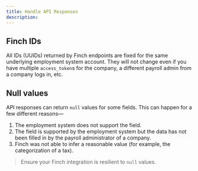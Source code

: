 ```yaml
---
title: Handle API Responses
description:
---
```


## Finch IDs

All IDs (UUIDs) returned by Finch endpoints are fixed for the same underlying employment system account. They will not change even if you have multiple `access_token`s for the company, a different payroll admin from a company logs in, etc.

## Null values

API responses can return `null` values for some fields. This can happen for a few different reasons—

1. The employment system does not support the field.
2. The field is supported by the employment system but the data has not been filled in by the payroll administrator of a company.
3. Finch was not able to infer a reasonable value (for example, the categorization of a tax).

<!-- theme: success -->
> Ensure your Finch integration is resilient to `null` values.
